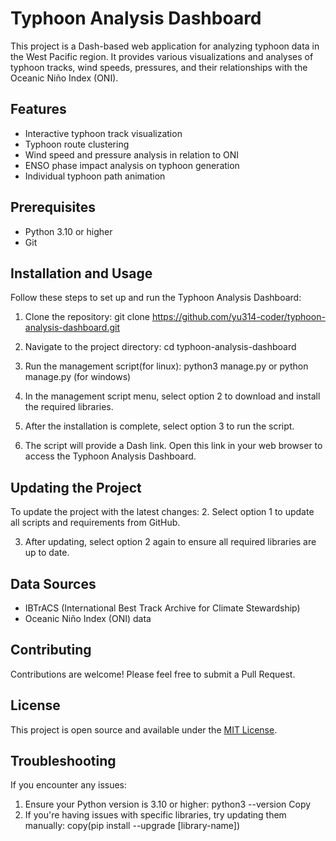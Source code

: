 # Typhoon Analysis Dashboard

This project is a Dash-based web application for analyzing typhoon data in the West Pacific region. It provides various visualizations and analyses of typhoon tracks, wind speeds, pressures, and their relationships with the Oceanic Niño Index (ONI).

## Features

- Interactive typhoon track visualization
- Typhoon route clustering
- Wind speed and pressure analysis in relation to ONI
- ENSO phase impact analysis on typhoon generation
- Individual typhoon path animation

## Prerequisites

- Python 3.10 or higher
- Git

## Installation and Usage

Follow these steps to set up and run the Typhoon Analysis Dashboard:

1. Clone the repository:
   git clone https://github.com/yu314-coder/typhoon-analysis-dashboard.git
2. Navigate to the project directory:
   cd typhoon-analysis-dashboard
3. Run the management script(for linux):
   python3 manage.py
or
   python manage.py (for windows)
4. In the management script menu, select option 2 to download and install the required libraries.

5. After the installation is complete, select option 3 to run the script.

6. The script will provide a Dash link. Open this link in your web browser to access the Typhoon Analysis Dashboard.

## Updating the Project

To update the project with the latest changes:
2. Select option 1 to update all scripts and requirements from GitHub.

3. After updating, select option 2 again to ensure all required libraries are up to date.

## Data Sources

- IBTrACS (International Best Track Archive for Climate Stewardship)
- Oceanic Niño Index (ONI) data

## Contributing

Contributions are welcome! Please feel free to submit a Pull Request.

## License

This project is open source and available under the [MIT License](LICENSE).

## Troubleshooting

If you encounter any issues:

1. Ensure your Python version is 3.10 or higher:
python3 --version
Copy
2. If you're having issues with specific libraries, try updating them manually:
copy(pip install --upgrade [library-name])
   

